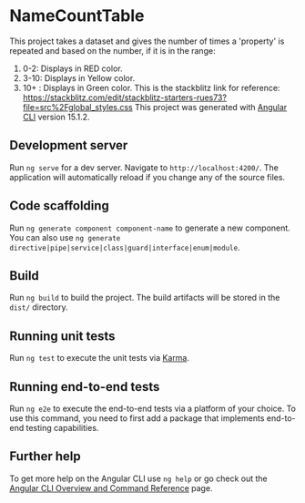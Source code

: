 # NameCountTable
This project takes a dataset and gives the number of times a 'property' is repeated and based on the number, if it is in the range:
1. 0-2: Displays in RED color.
2. 3-10: Displays in Yellow color.
3. 10+ : Displays in Green color.
This is the stackblitz link for reference: https://stackblitz.com/edit/stackblitz-starters-rues73?file=src%2Fglobal_styles.css 
This project was generated with [Angular CLI](https://github.com/angular/angular-cli) version 15.1.2.

## Development server

Run `ng serve` for a dev server. Navigate to `http://localhost:4200/`. The application will automatically reload if you change any of the source files.

## Code scaffolding

Run `ng generate component component-name` to generate a new component. You can also use `ng generate directive|pipe|service|class|guard|interface|enum|module`.

## Build

Run `ng build` to build the project. The build artifacts will be stored in the `dist/` directory.

## Running unit tests

Run `ng test` to execute the unit tests via [Karma](https://karma-runner.github.io).

## Running end-to-end tests

Run `ng e2e` to execute the end-to-end tests via a platform of your choice. To use this command, you need to first add a package that implements end-to-end testing capabilities.

## Further help

To get more help on the Angular CLI use `ng help` or go check out the [Angular CLI Overview and Command Reference](https://angular.io/cli) page.
